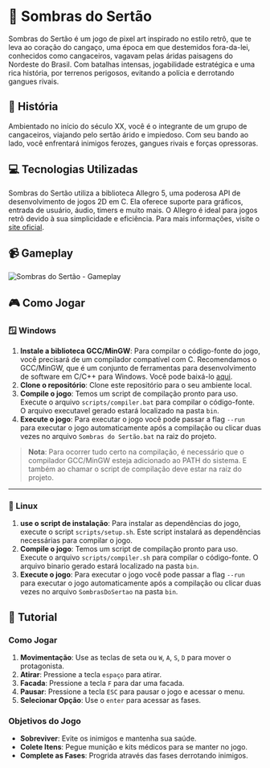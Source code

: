 # 🌵 Sombras do Sertão

Sombras do Sertão é um jogo de pixel art inspirado no estilo retrô, que te leva ao coração do cangaço, uma época em que destemidos fora-da-lei, conhecidos como cangaceiros, vagavam pelas áridas paisagens do Nordeste do Brasil. Com batalhas intensas, jogabilidade estratégica e uma rica história, por terrenos perigosos, evitando a polícia e derrotando gangues rivais.

## 📜 História

Ambientado no início do século XX, você é o integrante de um grupo de cangaceiros, viajando pelo sertão árido e impiedoso. Com seu bando ao lado, você enfrentará inimigos ferozes, gangues rivais e forças opressoras.

## 💻 Tecnologias Utilizadas

Sombras do Sertão utiliza a biblioteca Allegro 5, uma poderosa API de desenvolvimento de jogos 2D em C. Ela oferece suporte para gráficos, entrada de usuário, áudio, timers e muito mais. O Allegro é ideal para jogos retrô devido à sua simplicidade e eficiência. Para mais informações, visite o [site oficial](https://liballeg.org/).

## 📹 Gameplay

![Sombras do Sertão - Gameplay](assets/video/gameplay.gif)

## 🎮 Como Jogar

### 🪟 Windows
1. **Instale a biblioteca GCC/MinGW**: Para compilar o código-fonte do jogo, você precisará de um compilador compatível com C. Recomendamos o GCC/MinGW, que é um conjunto de ferramentas para desenvolvimento de software em C/C++ para Windows. Você pode baixá-lo [aqui](https://sourceforge.net/projects/mingw/).
2. **Clone o repositório**: Clone este repositório para o seu ambiente local.
3. **Compile o jogo**: Temos um script de compilação pronto para uso. Execute o arquivo `scripts/compiler.bat` para compilar o código-fonte. O arquivo executavel gerado estará localizado na pasta `bin`.
4. **Execute o jogo**: Para executar o jogo você pode passar a flag `--run` para executar o jogo automaticamente após a compilação ou clicar duas vezes no arquivo `Sombras do Sertão.bat` na raiz do projeto.

> **Nota**: Para ocorrer tudo certo na compilação, é necessário que o compilador GCC/MinGW esteja adicionado ao PATH do sistema. E também ao chamar o script de compilação deve estar na raiz do projeto.

---

### 🐧 Linux
1. **use o script de instalação**: Para instalar as dependências do jogo, execute o script `scripts/setup.sh`. Este script instalará as dependências necessárias para compilar o jogo.
2. **Compile o jogo**: Temos um script de compilação pronto para uso. Execute o arquivo `scripts/compiler.sh` para compilar o código-fonte. O arquivo binario gerado estará localizado na pasta `bin`.
3. **Execute o jogo**: Para executar o jogo você pode passar a flag `--run` para executar o jogo automaticamente após a compilação ou clicar duas vezes no arquivo `SombrasDoSertao` na pasta `bin`.

## 📖 Tutorial

### Como Jogar

1. **Movimentação**: Use as teclas de seta ou `W`, `A`, `S`, `D` para mover o protagonista.
2. **Atirar**: Pressione a tecla `espaço` para atirar.
3. **Facada**: Pressione a tecla `F` para dar uma facada.
5. **Pausar**: Pressione a tecla `ESC` para pausar o jogo e acessar o menu.
6. **Selecionar Opção**: Use o `enter` para acessar as fases.

### Objetivos do Jogo

- **Sobreviver**: Evite os inimigos e mantenha sua saúde.
- **Colete Itens**: Pegue munição e kits médicos para se manter no jogo.
- **Complete as Fases**: Progrida através das fases derrotando inimigos.
